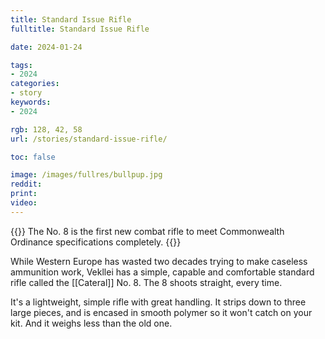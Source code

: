 ```yaml
---
title: Standard Issue Rifle
fulltitle: Standard Issue Rifle

date: 2024-01-24

tags:
- 2024
categories:
- story
keywords:
- 2024

rgb: 128, 42, 58
url: /stories/standard-issue-rifle/

toc: false

image: /images/fullres/bullpup.jpg
reddit:
print:
video:
---
```

{{<note caption>}}
The No. 8 is the first new combat rifle to meet Commonwealth Ordinance specifications completely.
{{</note>}}

While Western Europe has wasted two decades trying to make caseless ammunition work, Vekllei has a simple, capable and comfortable standard rifle called the [[Cateral]] No. 8. The 8 shoots straight, every time.

It's a lightweight, simple rifle with great handling. It strips down to three large pieces, and is encased in smooth polymer so it won't catch on your kit. And it weighs less than the old one.